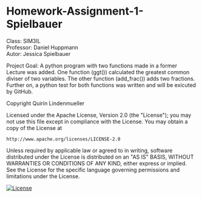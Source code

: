 # Homework-Assignment-1-Spielbauer
Class: SIM3IL <br>
Professor: Daniel Huppmann <br>
Autor: Jessica Spielbauer <br>

Project Goal:
A python program with two functions made in a former Lecture was added. 
One function (ggt()) calculated the greatest common diviser of two variables. 
The other function (add_frac()) adds two fractions.
Further on, a python test for both functions was written and will be exicuted by GitHub.

Copyright Quirin Lindenmueller

Licensed under the Apache License, Version 2.0 (the "License");
you may not use this file except in compliance with the License.
You may obtain a copy of the License at

    http://www.apache.org/licenses/LICENSE-2.0

Unless required by applicable law or agreed to in writing, software
distributed under the License is distributed on an "AS IS" BASIS,
WITHOUT WARRANTIES OR CONDITIONS OF ANY KIND, either express or implied.
See the License for the specific language governing permissions and
limitations under the License.

[![License](https://img.shields.io/badge/License-Apache%202.0-blue.svg)](https://opensource.org/licenses/Apache-2.0)
